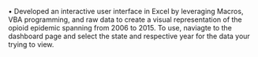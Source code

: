 •	Developed an interactive user interface in Excel by leveraging Macros, VBA programming, and raw data to create a visual representation of the opioid epidemic spanning from 2006 to 2015.
To use, naviagte to the dashboard page and select the state and respective year for the data your trying to view.
